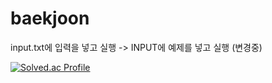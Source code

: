 # baekjoon

input.txt에 입력을 넣고 실행
-> INPUT에 예제를 넣고 실행 (변경중)

[![Solved.ac Profile](http://mazassumnida.wtf/api/v2/generate_badge?boj=xingand)](https://solved.ac/xingand/)